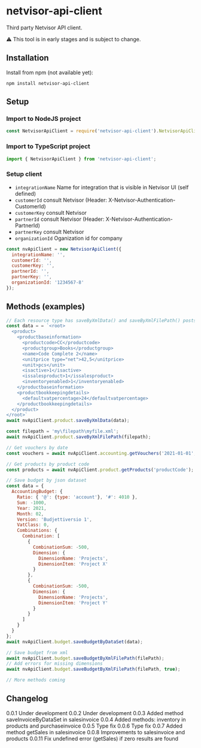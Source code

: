 # netvisor-api-client
Third party Netvisor API client.

:warning: This tool is in early stages and is subject to change. 

## Installation

Install from npm (not available yet):

```
npm install netvisor-api-client
```

## Setup

### Import to NodeJS project

```javascript
const NetvisorApiClient = require('netvisor-api-client').NetvisorApiClient;
```

### Import to TypeScript project

```javascript
import { NetvisorApiClient } from 'netvisor-api-client';
```

### Setup client

* `integrationName` Name for integration that is visible in Netvisor UI (self defined)
* `customerId` consult Netvisor (Header: X-Netvisor-Authentication-CustomerId)
* `customerKey` consult Netvisor
* `partnerId` consult Netvisor (Header: X-Netvisor-Authentication-PartnerId)
* `partnerKey` consult Netvisor
* `organizationId` Oganization id for company

```javascript
const nvApiClient = new NetvisorApiClient({
  integrationName: '',
  customerId: '',
  customerKey: '',
  partnerId: '',
  partnerKey: '',
  organizationId: '1234567-8'
});

```

## Methods (examples)

```javascript
// Each resource type has saveByXmlData() and saveByXmlFilePath() posts (below examples with products):
const data = = `<root>
  <product>
    <productbaseinformation>
      <productcode>CC</productcode>
      <productgroup>Books</productgroup>
      <name>Code Complete 2</name>
      <unitprice type="net">42,5</unitprice>
      <unit>pcs</unit>
      <isactive>1</isactive>
      <issalesproduct>1</issalesproduct>
      <inventoryenabled>1</inventoryenabled>
    </productbaseinformation>
    <productbookkeepingdetails>
      <defaultvatpercentage>24</defaultvatpercentage>
    </productbookkeepingdetails>
  </product>
</root>`
await nvApiClient.product.saveByXmlData(data);

const filepath = 'my\filepath\myfile.xml';
await nvApiClient.product.saveByXmlFilePath(filepath);

// Get vouchers by date
const vouchers = await nvApiClient.accounting.getVouchers('2021-01-01', '2021-01-31');

// Get products by product code
const products = await nvApiClient.product.getProducts('productCode');

// Save budget by json dataset
const data = {
  AccountingBudget: {
    Ratio: { '@': {type: 'account'}, '#': 4010 },
    Sum: -1000,
    Year: 2021,
    Month: 02,
    Version: 'Budjettiversio 1',
    VatClass: 0,
    Combinations: {
      Combination: [
        {
          CombinationSum: -500,
          Dimension: {
            DimensionName: 'Projects',
            DimensionItem: 'Project X'
          }
        }, 
        { 
          CombinationSum: -500,
          Dimension: {
            DimensionName: 'Projects',
            DimensionItem: 'Project Y'
          }
        }
      ]
    }
  }
};
await nvApiClient.budget.saveBudgetByDataSet(data);

// Save budget from xml
await nvApiClient.budget.saveBudgetByXmlFilePath(filePath);
// Add errors for missing dimensions
await nvApiClient.budget.saveBudgetByXmlFilePath(filePath, true);

// More methods coming
```

## Changelog

0.0.1 Under development
0.0.2 Under development
0.0.3 Added method saveInvoiceByDataSet in salesinvoice
0.0.4 Added methods: inventory in products and purchaseinvoice
0.0.5 Type fix
0.0.6 Type fix
0.0.7 Added method getSales in salesinvoice
0.0.8 Improvements to salesinvoice and products
0.0.11 Fix undefined error (getSales) if zero results are found